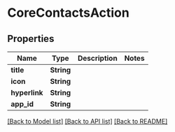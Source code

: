# CoreContactsAction

## Properties

Name | Type | Description | Notes
------------ | ------------- | ------------- | -------------
**title** | **String** |  | 
**icon** | **String** |  | 
**hyperlink** | **String** |  | 
**app_id** | **String** |  | 

[[Back to Model list]](../README.md#documentation-for-models) [[Back to API list]](../README.md#documentation-for-api-endpoints) [[Back to README]](../README.md)


